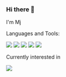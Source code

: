 ### Hi there 👋

I'm Mj


Languages and Tools:
<p>
<img src="https://img.shields.io/badge/Java-FFA500?style=flat-square&logo=Java&logoColor=white" />

<img src="https://img.shields.io/badge/JavaScript-F7DF1E?style=flat-square&logo=JavaScript&logoColor=white" />

<img src="https://img.shields.io/badge/Oracle-F8000?style=flat-square&logo=Oracle&logoColor=white" />

<img src="https://img.shields.io/badge/Spring-6DB33F?style=flat-square&logo=Spring&logoColor=white" />

<img src="https://img.shields.io/badge/Python-3776AB?style=flat-square&logo=Python&logoColor=white" />
</p>

Currently interested in
<p>
<img src="https://img.shields.io/badge/Django-092E20?style=flat-square&logo=Djanong&logoColor=white" />
</p>

